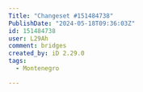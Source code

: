 ```yaml
---
Title: "Changeset #151484738"
PublishDate: "2024-05-18T09:36:03Z"
id: 151484738
user: L29Ah
comment: bridges
created_by: iD 2.29.0
tags:
  - Montenegro

---
```

